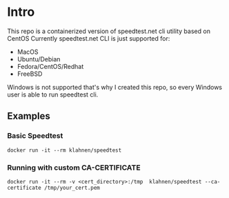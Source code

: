 
# Intro
This repo is a containerized version of speedtest.net cli utility based on CentOS
Currently speedtest.net CLI is just supported for:
* MacOS
* Ubuntu/Debian
* Fedora/CentOS/Redhat
* FreeBSD

Windows is not supported that's why I created this repo, so every Windows user is able to run speedtest cli.

## Examples

### Basic Speedtest
```
docker run -it --rm klahnen/speedtest  
```

### Running with custom CA-CERTIFICATE
```
docker run -it --rm -v <cert_directory>:/tmp  klahnen/speedtest --ca-certificate /tmp/your_cert.pem
```
